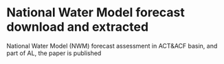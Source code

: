 # National Water Model forecast download and extracted
National Water Model (NWM) forecast assessment in ACT&ACF basin, and part of AL, the paper is published
